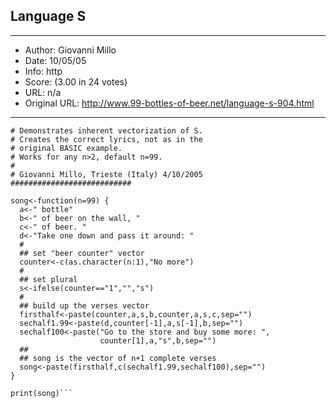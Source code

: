
## Language S ##
---
- Author: Giovanni Millo
- Date: 10/05/05
- Info: http
- Score:  (3.00 in 24 votes)
- URL: n/a
- Original URL: http://www.99-bottles-of-beer.net/language-s-904.html
---

```# 99 bottles of beer, S (R, S-Plus) version.
# Demonstrates inherent vectorization of S.
# Creates the correct lyrics, not as in the 
# original BASIC example. 
# Works for any n>2, default n=99. 
#
# Giovanni Millo, Trieste (Italy) 4/10/2005
###########################

song<-function(n=99) {
  a<-" bottle"
  b<-" of beer on the wall, "
  c<-" of beer. "
  d<-"Take one down and pass it around: "
  #
  ## set "beer counter" vector
  counter<-c(as.character(n:1),"No more")
  # 
  ## set plural 
  s<-ifelse(counter=="1","","s")
  #
  ## build up the verses vector
  firsthalf<-paste(counter,a,s,b,counter,a,s,c,sep="")
  sechalf1.99<-paste(d,counter[-1],a,s[-1],b,sep="")
  sechalf100<-paste("Go to the store and buy some more: ",
                    counter[1],a,"s",b,sep="")
  ##
  ## song is the vector of n+1 complete verses
  song<-paste(firsthalf,c(sechalf1.99,sechalf100),sep="")
}  

print(song)```